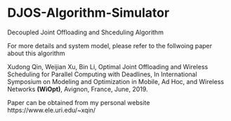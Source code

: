 # DJOS-Algorithm-Simulator

<p>Decoupled Joint Offloading and Shceduling Algorithm</p>
<p>For more details and system model, please refer to the follwoing paper about this algorithm</p>
<p>Xudong Qin, Weijian Xu, Bin Li, Optimal Joint Offloading and Wireless Scheduling for Parallel Computing with Deadlines, In International Symposium on Modeling and Optimization in Mobile, Ad Hoc, and Wireless Networks <b>(WiOpt)</b>, Avignon, France, June, 2019. </P>
<p>Paper can be obtained from my personal website https://www.ele.uri.edu/~xqin/</p>
